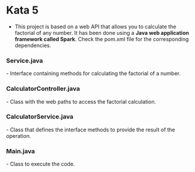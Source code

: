 
# Kata 5

- This project is based on a web API that allows you to calculate the factorial of any number. It has been done using a **Java web application framework called Spark**. Check the pom.xml file for the corresponding dependencies.

### Service.java ###
*-* Interface containing methods for calculating the factorial of a number.
### CalculatorController.java ###
*-* Class with the web paths to access the factorial calculation.
### CalculatorService.java ###
*-* Class that defines the interface methods to provide the result of the operation.
### Main.java ###
*-* Class to execute the code.
